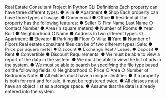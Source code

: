 Real Estate Consultant Project in Python CLI
Definitions
Each property can have three different types:
● Villa
● Apartment
● Shop
Each property can have three types of usage:
● Commercial
● Office
● Residential
The property has the following features:
● Seller
○ First Name Last Name
○ Contact Number
● Area (in square meters)
● Number of Rooms
● Year Built
● Neighborhood
○ Name
● Address
In two different types:
○ Apartment:
■ Elevator
■ Parking
■ Floor
○ Villa:
■ Yard
■ Number of Floors
Real estate consultant files can be of two different types:
Sale:
● Price per square meter
● Discount
● Exchange
Rent / Lease:
● Deposit
● Rent
● Convertible
● Discount
Requirements:
● We must be able to view a report of the data in the system.
● We must be able to view the list of ads in the system.
● We must be able to search by specifying the file type based on the following fields:
○ Neighborhood
○ Price
○ Area
○ Number of Bedrooms
Note:
● All entities must have a unique identifier.
● If a property is both for rent and for sale, it must be registered twice.
● All classes must have an object_list as a storage space.
● Assume that the data is already entered into the system.
